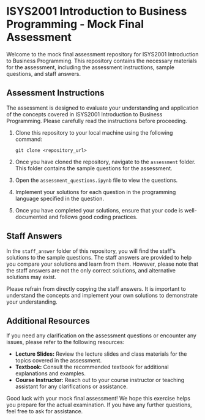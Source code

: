 # ISYS2001 Introduction to Business Programming - Mock Final Assessment

Welcome to the mock final assessment repository for ISYS2001 Introduction to Business Programming. This repository contains the necessary materials for the assessment, including the assessment instructions, sample questions, and staff answers.

## Assessment Instructions

The assessment is designed to evaluate your understanding and application of the concepts covered in ISYS2001 Introduction to Business Programming. Please carefully read the instructions before proceeding.

1. Clone this repository to your local machine using the following command:
   ```
   git clone <repository_url>
   ```

2. Once you have cloned the repository, navigate to the `assessment` folder. This folder contains the sample questions for the assessment.

3. Open the `assessment_questions.ipynb` file to view the questions.

4. Implement your solutions for each question in the programming language specified in the question.

5. Once you have completed your solutions, ensure that your code is well-documented and follows good coding practices.


## Staff Answers

In the `staff_answer` folder of this repository, you will find the staff's solutions to the sample questions. The staff answers are provided to help you compare your solutions and learn from them. However, please note that the staff answers are not the only correct solutions, and alternative solutions may exist.

Please refrain from directly copying the staff answers. It is important to understand the concepts and implement your own solutions to demonstrate your understanding.

## Additional Resources

If you need any clarification on the assessment questions or encounter any issues, please refer to the following resources:

- **Lecture Slides:** Review the lecture slides and class materials for the topics covered in the assessment.
- **Textbook:** Consult the recommended textbook for additional explanations and examples.
- **Course Instructor:** Reach out to your course instructor or teaching assistant for any clarifications or assistance.

Good luck with your mock final assessment! We hope this exercise helps you prepare for the actual examination. If you have any further questions, feel free to ask for assistance.
